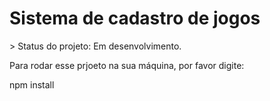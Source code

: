 <h1>Sistema de cadastro de jogos</h1>
> Status do projeto: Em desenvolvimento.


Para rodar esse prjoeto na sua máquina, por favor digite:

npm install


